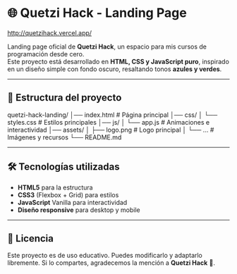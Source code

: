 # 🌐 Quetzi Hack - Landing Page

http://quetzihack.vercel.app/

Landing page oficial de **Quetzi Hack**, un espacio para mis cursos de programación desde cero.  
Este proyecto está desarrollado en **HTML, CSS y JavaScript puro**, inspirado en un diseño simple con fondo oscuro, resaltando tonos **azules y verdes**.

---

## 📂 Estructura del proyecto


quetzi-hack-landing/
│── index.html        # Página principal
│── css/
│    └── styles.css   # Estilos principales
│── js/
│    └── app.js       # Animaciones e interactividad
│── assets/
│    ├── logo.png     # Logo principal
│    └── ...          # Imágenes y recursos
└── README.md


---

## 🛠️ Tecnologías utilizadas

- **HTML5** para la estructura
- **CSS3** (Flexbox + Grid) para estilos
- **JavaScript** Vanilla para interactividad
- **Diseño responsive** para desktop y mobile

---


## 📜 Licencia

Este proyecto es de uso educativo. Puedes modificarlo y adaptarlo libremente.
Si lo compartes, agradecemos la mención a **Quetzi Hack** 💚.






